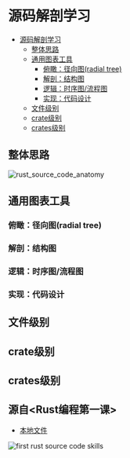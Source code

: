 # 源码解剖学习

<!--ts-->

* [源码解剖学习](#源码解剖学习)
    * [整体思路](#整体思路)
    * [通用图表工具](#通用图表工具)
        * [俯瞰：径向图(radial tree)](#俯瞰径向图radial-tree)
        * [解剖：结构图](#解剖结构图)
        * [逻辑：时序图/流程图](#逻辑时序图流程图)
        * [实现：代码设计](#实现代码设计)
    * [文件级别](#文件级别)
    * [crate级别](#crate级别)
    * [crates级别](#crates级别)

<!-- Created by https://github.com/ekalinin/github-markdown-toc -->
<!-- Added by: runner, at: Fri Sep  9 12:34:27 UTC 2022 -->

<!--te-->

## 整体思路

![rust_source_code_anatomy](kroki-excalidraw:../../materials/anatomy/rust_source_code_anatomy.excalidraw)

## 通用图表工具

### 俯瞰：径向图(radial tree)

### 解剖：结构图

### 逻辑：时序图/流程图

### 实现：代码设计

## 文件级别

## crate级别

## crates级别

## 源自<Rust编程第一课>

- [本地文件](x-devonthink-item://D948AAC1-BA13-4FF8-BA2E-5BEAB24223C9?page=386)

![first rust source code skills](kroki-excalidraw:../../materials/anatomy/first_rust_source_code_skills.excalidraw)

